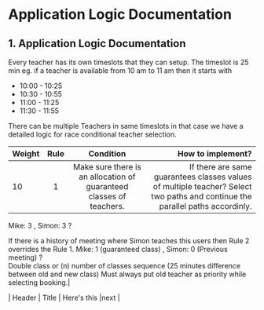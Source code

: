 # Application Logic Documentation 


## 1. Application Logic Documentation

Every teacher has its own timeslots that they can setup. The timeslot is 25 min eg. if a teacher is available from 10 am to 11 am then it starts with 


   - 10:00 - 10:25 
   - 10:30 - 10:55
   - 11:00 - 11:25
   - 11:30 - 11:55

There can be multiple Teachers in same timeslots in that case we have a detailed logic for race conditional teacher selection.


| Weight     | Rule | Condition     | How to implement?     |
| :---        |    :----:   |  :----:       |---: |
| 10    | 1    | Make sure there is an allocation of guaranteed classes of teachers.  |If there are same guarantees classes values of multiple teacher?  Select two paths and continue the parallel paths accordinly.
Mike: 3 , Simon: 3 ? 

If there is a history of meeting where Simon teaches this users then Rule 2 overrides the Rule 1. 
Mike: 1 (guaranteed class) , Simon: 0 (Previous meeting) ? 
<br/>
Double class or (n) number of classes sequence (25 minutes difference between old and new class)
Must always put old teacher as priority while selecting booking.|




| Header      | Title       | Here's this   |next |
